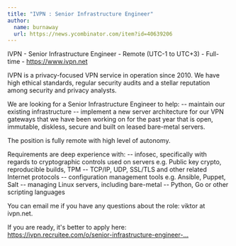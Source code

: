 ```yaml
---
title: "IVPN : Senior Infrastructure Engineer"
author:
  name: burnaway
  url: https://news.ycombinator.com/item?id=40639206
---
```

IVPN - Senior Infrastructure Engineer - Remote (UTC-1 to UTC+3) - Full-time - <a href="https:&#x2F;&#x2F;www.ivpn.net" rel="nofollow">https:&#x2F;&#x2F;www.ivpn.net</a>

IVPN is a privacy-focused VPN service in operation since 2010. We have high ethical standards, regular security audits and a stellar reputation among security and privacy analysts.

We are looking for a Senior Infrastructure Engineer to help:
-- maintain our existing infrastructure
-- implement a new server architecture for our VPN gateways that we have been working on for the past year that is open, immutable, diskless, secure and built on leased bare-metal servers.

The position is fully remote with high level of autonomy.

Requirements are deep experience with: 
-- infosec, specifically with regards to cryptographic controls used on servers e.g. Public key crypto, reproducible builds, TPM 
-- TCP&#x2F;IP, UDP, SSL&#x2F;TLS and other related Internet protocols 
-- configuration management tools e.g. Ansible, Puppet, Salt 
-- managing Linux servers, including bare-metal 
-- Python, Go or other scripting languages

You can email me if you have any questions about the role: viktor at ivpn.net.

If you are ready, it&#x27;s better to apply here: <a href="https:&#x2F;&#x2F;ivpn.recruitee.com&#x2F;o&#x2F;senior-infrastructure-engineer-1" rel="nofollow">https:&#x2F;&#x2F;ivpn.recruitee.com&#x2F;o&#x2F;senior-infrastructure-engineer-...</a>
